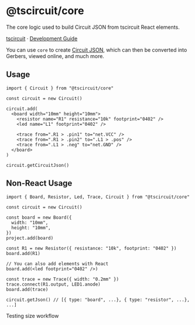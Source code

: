 # @tscircuit/core

The core logic used to build Circuit JSON from tscircuit React elements.

[tscircuit](https://github.com/tscircuit/tscircuit) &middot; [Development Guide](./docs/DEVELOPMENT.md)

You can use `core` to create [Circuit JSON](https://github.com/tscircuit/circuit-json), which can then
be converted into Gerbers, viewed online, and much more.

## Usage

```tsx
import { Circuit } from "@tscircuit/core"

const circuit = new Circuit()

circuit.add(
  <board width="10mm" height="10mm">
    <resistor name="R1" resistance="10k" footprint="0402" />
    <led name="L1" footprint="0402" />

    <trace from=".R1 > .pin1" to="net.VCC" />
    <trace from=".R1 > .pin2" to=".L1 > .pos" />
    <trace from=".L1 > .neg" to="net.GND" />
  </board>
)

circuit.getCircuitJson()
```

## Non-React Usage

```tsx
import { Board, Resistor, Led, Trace, Circuit } from "@tscircuit/core"

const circuit = new Circuit()

const board = new Board({
  width: "10mm",
  height: "10mm",
})
project.add(board)

const R1 = new Resistor({ resistance: "10k", footprint: "0402" })
board.add(R1)

// You can also add elements with React
board.add(<led footprint="0402" />)

const trace = new Trace({ width: "0.2mm" })
trace.connect(R1.output, LED1.anode)
board.add(trace)

circuit.getJson() // [{ type: "board", ...}, { type: "resistor", ...}, ...]
```
Testing size workflow